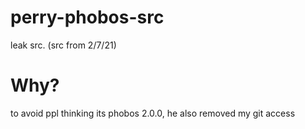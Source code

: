 # perry-phobos-src
leak src. (src from 2/7/21)

# Why?
to avoid ppl thinking its phobos 2.0.0, he also removed my git access



